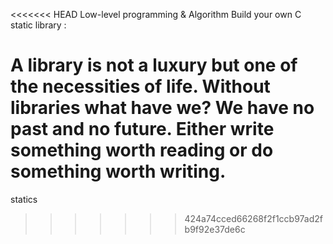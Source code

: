 <<<<<<< HEAD
Low-level programming & Algorithm Build your own C static library :

A library is not a luxury but one of the necessities of life.
Without libraries what have we? We have no past and no future.
Either write something worth reading or do something worth writing.
=======
statics
>>>>>>> 424a74cced66268f2f1ccb97ad2fb9f92e37de6c
